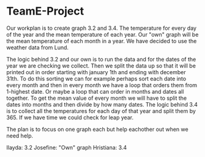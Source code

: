 # TeamE-Project

Our workplan is to create graph 3.2 and 3.4. The temperature for every day of the year and the mean temperature of each year. Our "own" graph will be the mean temperature of each month in a year. We have decided to use the weather data from Lund.

The logic behind 3.2 and our own is to run the data and for the dates of the year we are checking we collect. Then we split the data up so that it will be printed out in order starting with january 1th and ending with december 31th. To do this sorting we can for example perhaps sort each date into every month and then in every month we have a loop that orders them from 1-highest date. Or maybe a loop that can order in months and dates all together. To get the mean value of every month we will have to split the dates into months and then divide by how many dates. The logic behind 3.4 is to collect all the temperatures for each day of that year and split them by 365. If we have time we could check for leap year. 

The plan is to focus on one graph each but help eachother out when we need help.

Ilayda: 3.2
Josefine: "Own" graph
Hristiana: 3.4
